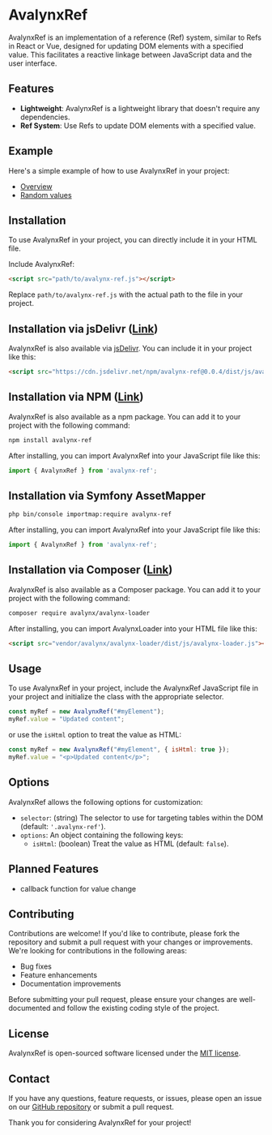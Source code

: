 # AvalynxRef

AvalynxRef is an implementation of a reference (Ref) system, similar to Refs in React or Vue, designed for updating DOM elements with a specified value. This facilitates a reactive linkage between JavaScript data and the user interface.

## Features

- **Lightweight**: AvalynxRef is a lightweight library that doesn't require any dependencies.
- **Ref System**: Use Refs to update DOM elements with a specified value.

## Example

Here's a simple example of how to use AvalynxRef in your project:

* [Overview](https://avalynx-ref.jbs-newmedia.de/examples/index.html)
* [Random values](https://avalynx-ref.jbs-newmedia.de/examples/random-values.html)

## Installation

To use AvalynxRef in your project, you can directly include it in your HTML file.

Include AvalynxRef:

```html
<script src="path/to/avalynx-ref.js"></script>
```

Replace `path/to/avalynx-ref.js` with the actual path to the file in your project.

## Installation via jsDelivr ([Link](https://cdn.jsdelivr.net/npm/avalynx-ref/))

AvalynxRef is also available via [jsDelivr](https://www.jsdelivr.com/). You can include it in your project like this:

```html
<script src="https://cdn.jsdelivr.net/npm/avalynx-ref@0.0.4/dist/js/avalynx-ref.min.js"></script>
```

## Installation via NPM ([Link](https://www.npmjs.com/package/avalynx-ref))

AvalynxRef is also available as a npm package. You can add it to your project with the following command:

```bash
npm install avalynx-ref
```

After installing, you can import AvalynxRef into your JavaScript file like this:

```javascript
import { AvalynxRef } from 'avalynx-ref';
```

## Installation via Symfony AssetMapper

```bash
php bin/console importmap:require avalynx-ref
```

After installing, you can import AvalynxRef into your JavaScript file like this:

```javascript
import { AvalynxRef } from 'avalynx-ref';
```

## Installation via Composer ([Link](https://packagist.org/packages/avalynx/avalynx-ref))

AvalynxRef is also available as a Composer package. You can add it to your project with the following command:

```bash
composer require avalynx/avalynx-loader
```

After installing, you can import AvalynxLoader into your HTML file like this:

```html
<script src="vendor/avalynx/avalynx-loader/dist/js/avalynx-loader.js"></script>
``` 

## Usage

To use AvalynxRef in your project, include the AvalynxRef JavaScript file in your project and initialize the class with the appropriate selector.

```javascript
const myRef = new AvalynxRef("#myElement");
myRef.value = "Updated content";
```

or use the `isHtml` option to treat the value as HTML:

```javascript
const myRef = new AvalynxRef("#myElement", { isHtml: true });
myRef.value = "<p>Updated content</p>";
```

## Options

AvalynxRef allows the following options for customization:

- `selector`: (string) The selector to use for targeting tables within the DOM (default: `'.avalynx-ref'`).
- `options`: An object containing the following keys:
  - `isHtml`: (boolean) Treat the value as HTML (default: `false`).

## Planned Features
- callback function for value change
 
## Contributing

Contributions are welcome! If you'd like to contribute, please fork the repository and submit a pull request with your changes or improvements. We're looking for contributions in the following areas:

- Bug fixes
- Feature enhancements
- Documentation improvements

Before submitting your pull request, please ensure your changes are well-documented and follow the existing coding style of the project.

## License

AvalynxRef is open-sourced software licensed under the [MIT license](LICENSE).

## Contact

If you have any questions, feature requests, or issues, please open an issue on our [GitHub repository](https://github.com/avalynx/avalynx-ref/issues) or submit a pull request.

Thank you for considering AvalynxRef for your project!
